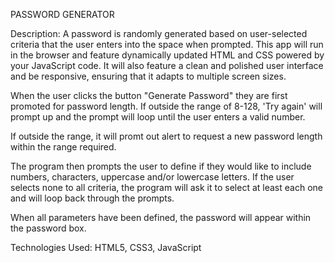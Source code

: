 PASSWORD GENERATOR 

Description: A password is randomly generated based on user-selected criteria that the user enters into the space when prompted.  This app will run in the browser and feature dynamically updated HTML and CSS powered by your JavaScript code. It will also feature a clean and polished user interface and be responsive, ensuring that it adapts to multiple screen sizes.

When the user clicks the button "Generate Password" they are first promoted for password length. If outside the range of 8-128, 'Try again' will prompt up and the prompt will loop until the user enters a valid number. 

If outside the range, it will promt out alert to request a new password length within the range required.

The program then prompts the user to define if they would like to include numbers, characters, uppercase and/or lowercase letters. If the user selects none to all criteria, the program will ask it to select at least each one and will loop back through the prompts.

When all parameters have been defined, the password will appear within the password box. 

Technologies Used: HTML5, CSS3, JavaScript 

